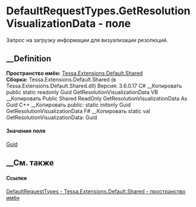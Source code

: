 # DefaultRequestTypes.GetResolutionVisualizationData - поле
Запрос на загрузку информации для визуализации резолюций.
## __Definition
 **Пространство имён:**
[Tessa.Extensions.Default.Shared](N_Tessa_Extensions_Default_Shared.htm)  
 **Сборка:** Tessa.Extensions.Default.Shared (в
Tessa.Extensions.Default.Shared.dll) Версия: 3.6.0.17
C# __Копировать
     public static readonly Guid GetResolutionVisualizationData
VB __Копировать
     Public Shared ReadOnly GetResolutionVisualizationData As Guid
C++ __Копировать
     public:
    static initonly Guid GetResolutionVisualizationData
F# __Копировать
     static val GetResolutionVisualizationData: Guid
#### Значение поля
[Guid](https://learn.microsoft.com/dotnet/api/system.guid)
##  __См. также
#### Ссылки
[DefaultRequestTypes -
](T_Tessa_Extensions_Default_Shared_DefaultRequestTypes.htm)
[Tessa.Extensions.Default.Shared - пространство
имён](N_Tessa_Extensions_Default_Shared.htm)
